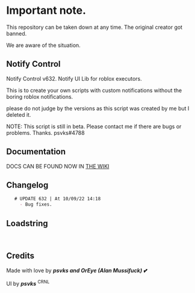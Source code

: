 # Important note.

This repository can be taken down at any time. The original creator got banned.

We are aware of the situation.


## Notify Control

Notify Control v632. Notify UI Lib for roblox executors.

This is to create your own scripts with custom notifications without the boring roblox notifications.

please do not judge by the versions as this script was created by me but I deleted it.

NOTE: This script is still in beta. Please contact me if there are bugs or problems. Thanks. psvks#4788

## Documentation
DOCS CAN BE FOUND NOW IN [THE WIKI](https://github.com/Obstronomic/NotifyControl/wiki/Documentation)

## Changelog
 
 ```markdown
    # UPDATE 632 | At 10/09/22 14:18
      - Bug fixes.
```
 
## Loadstring

```lua
    
```

## Credits

Made with love by ***psvks and OrEye (Alan Mussifuck) 💕***

UI by ***psvks*** <sup>CRNL</sup>

